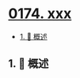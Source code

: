 # [0174. xxx](https://github.com/Tdahuyou/TNotes.leetcode/tree/main/notes/0174.%20xxx)

<!-- region:toc -->

- [1. 📝 概述](#1--概述)

<!-- endregion:toc -->

## 1. 📝 概述
